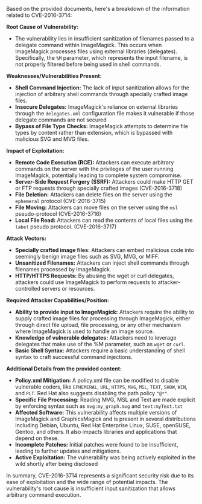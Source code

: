 Based on the provided documents, here's a breakdown of the information related to CVE-2016-3714:

**Root Cause of Vulnerability:**

*   The vulnerability lies in insufficient sanitization of filenames passed to a delegate command within ImageMagick. This occurs when ImageMagick processes files using external libraries (delegates). Specifically, the `%M` parameter, which represents the input filename, is not properly filtered before being used in shell commands.

**Weaknesses/Vulnerabilities Present:**

*   **Shell Command Injection:** The lack of input sanitization allows for the injection of arbitrary shell commands through specially crafted image files.
*   **Insecure Delegates:**  ImageMagick's reliance on external libraries through the `delegates.xml` configuration file makes it vulnerable if those delegate commands are not secured
*   **Bypass of File Type Checks:** ImageMagick attempts to determine file types by content rather than extension, which is bypassed with malicious SVG and MVG files.

**Impact of Exploitation:**

*   **Remote Code Execution (RCE):** Attackers can execute arbitrary commands on the server with the privileges of the user running ImageMagick, potentially leading to complete system compromise.
*   **Server-Side Request Forgery (SSRF):** Attackers could make HTTP GET or FTP requests through specially crafted images (CVE-2016-3718)
*   **File Deletion:** Attackers can delete files on the server using the `ephemeral` protocol (CVE-2016-3715)
*   **File Moving:** Attackers can move files on the server using the `msl` pseudo-protocol (CVE-2016-3716)
*   **Local File Read:** Attackers can read the contents of local files using the `label` pseudo protocol. (CVE-2016-3717)

**Attack Vectors:**

*   **Specially crafted image files:**  Attackers can embed malicious code into seemingly benign image files such as SVG, MVG, or MIFF.
*   **Unsanitized Filenames:** Attackers can inject shell commands through filenames processed by ImageMagick.
*   **HTTP/HTTPS Requests:** By abusing the wget or curl delegates, attackers could use ImageMagick to perform requests to attacker-controlled servers or resources.

**Required Attacker Capabilities/Position:**

*   **Ability to provide input to ImageMagick:** Attackers require the ability to supply crafted image files for processing through ImageMagick, either through direct file upload, file processing, or any other mechanism where ImageMagick is used to handle an image source.
*   **Knowledge of vulnerable delegates:**  Attackers need to leverage delegates that make use of the %M parameter, such as `wget` or `curl`.
*   **Basic Shell Syntax:** Attackers require a basic understanding of shell syntax to craft successful command injections.

**Additional Details from the provided content:**
*   **Policy.xml Mitigation:** A policy.xml file can be modified to disable vulnerable coders, like `EPHEMERAL`, `URL`, `HTTPS`, `MVG`, `MSL`, `TEXT`, `SHOW`, `WIN`, and `PLT`. Red Hat also suggests disabling the path policy `"@*"`.
*   **Specific File Processing:** Reading MVG, MSL and Text are made explicit by enforcing syntax such as `mvg:my_graph.mvg` and `text:myText.txt`
*   **Affected Software:** This vulnerability affects multiple versions of ImageMagick and GraphicsMagick and is present in several distributions including Debian, Ubuntu, Red Hat Enterprise Linux, SUSE, openSUSE, Gentoo, and others. It also impacts libraries and applications that depend on these.
*   **Incomplete Patches:** Initial patches were found to be insufficient, leading to further updates and mitigations.
*   **Active Exploitation:** The vulnerability was being actively exploited in the wild shortly after being disclosed

In summary, CVE-2016-3714 represents a significant security risk due to its ease of exploitation and the wide range of potential impacts. The vulnerability's root cause is insufficient input sanitization that allows arbitrary command execution.